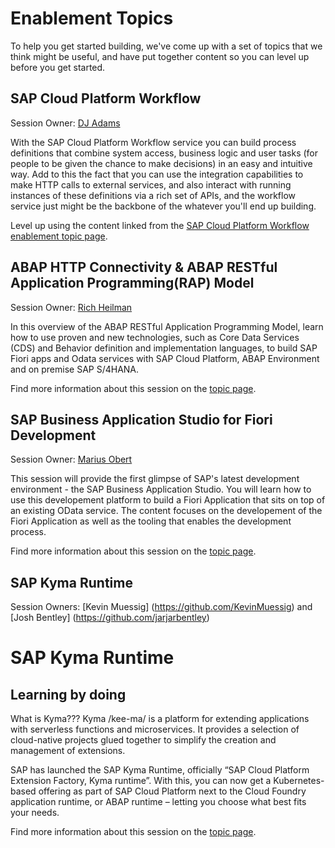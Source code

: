 # Enablement Topics

To help you get started building, we've come up with a set of topics that we think might be useful, and have put together content so you can
level up before you get started. 

## SAP Cloud Platform Workflow

Session Owner: [DJ Adams](https://github.com/qmacro)

With the SAP Cloud Platform Workflow service you can build process definitions that combine system access, business logic and user tasks (for people to be given the chance to make decisions) in an easy and intuitive way. Add to this the fact that you can use the integration capabilities to make HTTP calls to external services, and also interact with running instances of these definitions via a rich set of APIs, and the workflow service just might be the backbone of the whatever you'll end up building.

Level up using the content linked from the [SAP Cloud Platform Workflow enablement topic page](./workflow/readme.md).

## ABAP HTTP Connectivity & ABAP RESTful Application Programming(RAP) Model

Session Owner: [Rich Heilman](https://github.com/rich-heilman)

In this overview of the ABAP RESTful Application Programming Model, learn how to use proven and new technologies, such as Core Data Services (CDS) and Behavior definition and implementation languages, to build SAP Fiori apps and Odata services with SAP Cloud Platform, ABAP Environment and on premise SAP S/4HANA.

Find more information about this session on the [topic page](./abap/readme.md).

## SAP Business Application Studio for Fiori Development

Session Owner: [Marius Obert](https://github.com/IObert)

This session will provide the first glimpse of SAP's latest development environment - the SAP Business Application Studio. You will learn how to use this developement platform to build a Fiori Application that sits on top of an existing OData service. The content focuses on the developement of the Fiori Application as well as the tooling that enables the development process. 

Find more information about this session on the [topic page](./appstudio/readme.md).

## SAP Kyma Runtime

Session Owners:  [Kevin Muessig] (https://github.com/KevinMuessig) and [Josh Bentley] (https://github.com/jarjarbentley)

# SAP Kyma Runtime

## Learning by doing

What is Kyma???  Kyma /kee-ma/ is a platform for extending applications with serverless functions and microservices. It provides a selection of cloud-native projects glued together to simplify the creation and management of extensions.  

SAP has launched the SAP Kyma Runtime, officially “SAP Cloud Platform Extension Factory, Kyma runtime”. With this, you can now get a Kubernetes-based offering as part of SAP Cloud Platform next to the Cloud Foundry application runtime, or ABAP runtime – letting you choose what best fits your needs.  

Find more information about this session on the [topic page](./kyma/readme.md).
